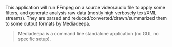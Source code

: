 This application will run FFmpeg on a source video/audio file to apply some filters, and generate analysis raw data (mostly high verbosely text/XML streams). They are parsed and reduced/converted/drawn/summarized them to some output formats by Mediadeepa.

> Mediadeepa is a command line standalone application (no GUI, no specific setup).
